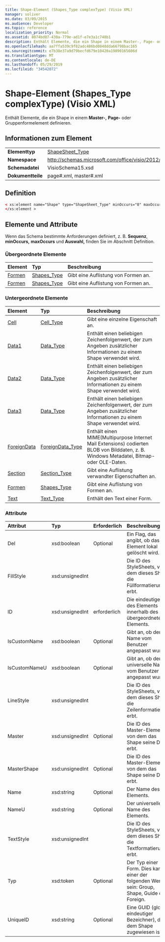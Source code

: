 ```yaml
---
title: Shape-Element (Shapes_Type complexType) (Visio XML)
manager: soliver
ms.date: 03/09/2015
ms.audience: Developer
ms.topic: reference
localization_priority: Normal
ms.assetid: 8074bd07-430a-779e-ad1f-e7e3a1c748b1
description: Enthält Elemente, die ein Shape in einem Master-, Page- oder Gruppen-Shape-Element definieren.
ms.openlocfilehash: aa7ffa539c9f82adc486bd0848dda66798bac165
ms.sourcegitcommit: e7b38e37a9d79becfd679e10420a19890165606d
ms.translationtype: MT
ms.contentlocale: de-DE
ms.lasthandoff: 05/29/2019
ms.locfileid: "34542072"
---
```

# <a name="shape-element-shapes_type-complextype-visio-xml"></a>Shape-Element (Shapes_Type complexType) (Visio XML)

Enthält Elemente, die ein Shape in einem **Master-,** **Page-** oder Gruppenformelement definieren.
  
## <a name="element-information"></a>Informationen zum Element

|||
|:-----|:-----|
|**Elementtyp** <br/> |[ShapeSheet_Type](shapesheet_type-complextypevisio-xml.md) <br/> |
|**Namespace** <br/> |http://schemas.microsoft.com/office/visio/2012/main  <br/> |
|**Schemadatei** <br/> |VisioSchema15.xsd  <br/> |
|**Dokumentteile** <br/> |page#.xml, master#.xml  <br/> |
   
## <a name="definition"></a>Definition

```XML
< xs:element name="Shape" type="ShapeSheet_Type" minOccurs="0" maxOccurs="unbounded" >
</xs:element >
```

## <a name="elements-and-attributes"></a>Elemente und Attribute

Wenn das Schema bestimmte Anforderungen definiert, z. B. **Sequenz**, **minOccurs,** **maxOccurs** und **Auswahl,** finden Sie im Abschnitt Definition. 
  
### <a name="parent-elements"></a>Übergeordnete Elemente

|**Element**|**Typ**|**Beschreibung**|
|:-----|:-----|:-----|
|[Formen](shapes-element-pagecontents_type-complextypevisio-xml.md) <br/> |[Shapes_Type](shapes_type-complextypevisio-xml.md) <br/> |Gibt eine Auflistung von Formen an.  <br/> |
|[Formen](shapes-element-pagecontents_type-complextypevisio-xml.md) <br/> |[Shapes_Type](shapes_type-complextypevisio-xml.md) <br/> |Gibt eine Auflistung von Formen an.  <br/> |
   
### <a name="child-elements"></a>Untergeordnete Elemente

|**Element**|**Typ**|**Beschreibung**|
|:-----|:-----|:-----|
|[Cell](cell-elementvisio-xml.md) <br/> |[Cell_Type](cell_type-complextypevisio-xml.md) <br/> |Gibt eine einzelne Eigenschaft an.  <br/> |
|[Data1](data1-element-shapesheet_type-complextypevisio-xml.md) <br/> |[Data_Type](data_type-complextypevisio-xml.md) <br/> |Enthält einen beliebigen Zeichenfolgenwert, der zum Angeben zusätzlicher Informationen zu einem Shape verwendet wird.  <br/> |
|[Data2](data2-element-shapesheet_type-complextypevisio-xml.md) <br/> |[Data_Type](data_type-complextypevisio-xml.md) <br/> |Enthält einen beliebigen Zeichenfolgenwert, der zum Angeben zusätzlicher Informationen zu einem Shape verwendet wird.  <br/> |
|[Data3](data3-element-shapesheet_type-complextypevisio-xml.md) <br/> |[Data_Type](data_type-complextypevisio-xml.md) <br/> |Enthält einen beliebigen Zeichenfolgenwert, der zum Angeben zusätzlicher Informationen zu einem Shape verwendet wird.  <br/> |
|[ForeignData](foreigndata-element-shapesheet_type-complextypevisio-xml.md) <br/> |[ForeignData_Type](foreigndata_type-complextypevisio-xml.md) <br/> |Enthält einen MIME(Multipurpose Internet Mail Extensions) codierten BLOB von Bilddaten, z. B. Windows Metadatei, Bitmap- oder OLE-Daten.  <br/> |
|[Section](section-element-sheet_type-complextypevisio-xml.md) <br/> |[Section_Type](section_type-complextypevisio-xml.md) <br/> |Gibt eine Auflistung verwandter Eigenschaften an.  <br/> |
|[Formen](shapes-element-shapesheet_type-complextypevisio-xml.md) <br/> |[Shapes_Type](shapes_type-complextypevisio-xml.md) <br/> |Gibt eine Auflistung von Formen an.  <br/> |
|[Text](text-element-shapesheet_type-complextypevisio-xml.md) <br/> |[Text_Type](text_type-complextypevisio-xml.md) <br/> |Enthält den Text einer Form.  <br/> |
   
### <a name="attributes"></a>Attribute

|**Attribut**|**Typ**|**Erforderlich**|**Beschreibung**|**Mögliche Werte**|
|:-----|:-----|:-----|:-----|:-----|
|Del  <br/> |xsd:boolean  <br/> |Optional  <br/> |Ein Flag, das angibt, ob das Element lokal gelöscht wird.  <br/> |Werte des typs xsd:boolean.  <br/> |
|FillStyle  <br/> |xsd:unsignedInt  <br/> ||Die ID des StyleSheets, von dem dieses Shape die Füllformatierung erbt.  <br/> |Werte des xsd:unsignedInt-Typs.  <br/> |
|ID  <br/> |xsd:unsignedInt  <br/> |erforderlich  <br/> |Die eindeutige ID des Elements innerhalb des übergeordneten Elements.  <br/> |Werte des xsd:unsignedInt-Typs.  <br/> |
|IsCustomName  <br/> |xsd:boolean  <br/> |Optional  <br/> |Gibt an, ob der Name vom Benutzer angepasst wurde.  <br/> |Werte des typs xsd:boolean.  <br/> |
|IsCustomNameU  <br/> |xsd:boolean  <br/> |Optional  <br/> |Gibt an, ob der universelle Name vom Benutzer angepasst wurde.  <br/> |Werte des typs xsd:boolean.  <br/> |
|LineStyle  <br/> |xsd:unsignedInt  <br/> ||Die ID des StyleSheets, von dem dieses Shape die Zeilenformatierung erbt.  <br/> |Werte des xsd:unsignedInt-Typs.  <br/> |
|Master  <br/> |xsd:unsignedInt  <br/> |Optional  <br/> |Die ID des Master-Elements, von dem das Shape seine Daten erbt.  <br/> |Werte des xsd:unsignedInt-Typs.  <br/> |
|MasterShape  <br/> |xsd:unsignedInt  <br/> |Optional  <br/> |Die ID des Master-Elements, von dem das Shape seine Daten erbt.  <br/> |Werte des xsd:unsignedInt-Typs.  <br/> |
|Name  <br/> |xsd:string  <br/> |Optional  <br/> |Der Name des Elements.  <br/> |Werte des xsd:string-Typs.  <br/> |
|NameU  <br/> |xsd:string  <br/> |Optional  <br/> |Der universelle Name des Elements.  <br/> |Werte des xsd:string-Typs.  <br/> |
|TextStyle  <br/> |xsd:unsignedInt  <br/> ||Die ID des StyleSheets, von dem dieses Shape die Textformatierung erbt.  <br/> |Werte des xsd:unsignedInt-Typs.  <br/> |
|Typ  <br/> |xsd:token  <br/> |Optional  <br/> |Der Typ einer Form. Dies kann einer der folgenden Werte sein: Group, Shape, Guide oder Foreign.  <br/> |Werte des xsd:token-Typs.  <br/> |
|UniqueID  <br/> |xsd:string  <br/> |Optional  <br/> |Eine GUID (global eindeutiger Bezeichner), die dem Shape zugewiesen ist.  <br/> |Werte des xsd:string-Typs.  <br/> |
   

